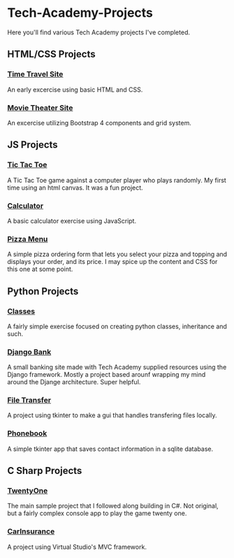 # Tech-Academy-Projects

Here you'll find various Tech Academy projects I've completed.

## HTML/CSS Projects

### [Time Travel Site](https://github.com/Michaelstau/Tech-Academy-Projects/tree/main/HTML%20and%20CSS/project)
An early excercise using basic HTML and CSS.

### [Movie Theater Site](https://github.com/Michaelstau/Tech-Academy-Projects/tree/main/HTML%20and%20CSS/bootstrap4_project)
An excercise utilizing Bootstrap 4 components and grid system.

## JS Projects

### [Tic Tac Toe](https://github.com/Michaelstau/Tech-Academy-Projects/tree/main/JavaScript%20Projects/TicTacToe)
A Tic Tac Toe game against a computer player who plays randomly. My first time using an html canvas. It was a fun project.

### [Calculator](https://github.com/Michaelstau/Tech-Academy-Projects/tree/main/JavaScript%20Projects/Calculator)
A basic calculator exercise using JavaScript.

### [Pizza Menu](https://github.com/Michaelstau/Tech-Academy-Projects/tree/main/JavaScript%20Projects/Pizza_Project)
A simple pizza ordering form that lets you select your pizza and topping and displays your order, and its price. I may spice up the content and CSS for this one at some point.

## Python Projects

### [Classes](https://github.com/Michaelstau/Tech-Academy-Projects/tree/main/Python%20Projects/Classes)
A fairly simple exercise focused on creating python classes, inheritance and such.

### [Django Bank](https://github.com/Michaelstau/Tech-Academy-Projects/tree/main/Python%20Projects/Django_Checkbook_Project/BlueBirdBanking)
A small banking site made with Tech Academy supplied resources using the Django framework. Mostly a project based arounf wrapping my mind around the Djange architecture. Super helpful.

### [File Transfer](https://github.com/Michaelstau/Tech-Academy-Projects/tree/main/Python%20Projects/file_transfer)
A project using tkinter to make a gui that handles transfering files locally.

### [Phonebook](https://github.com/Michaelstau/Tech-Academy-Projects/tree/main/Python%20Projects/phonebook)
A simple tkinter app that saves contact information in a sqlite database.

## C Sharp Projects

### [TwentyOne](https://github.com/Michaelstau/Tech-Academy-Projects/tree/main/C-Sharp/TwentyOne)
The main sample project that I followed along building in C#. Not original, but a fairly complex console app to play the game twenty one.

### [CarInsurance](https://github.com/Michaelstau/Tech-Academy-Projects/tree/main/C-Sharp/CarInsurance)
A project using Virtual Studio's MVC framework.
